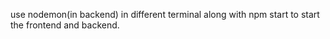 use nodemon(in backend) in different terminal along with npm start to start the frontend and backend.
